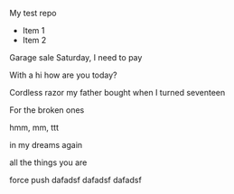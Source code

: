 My test repo

* Item 1
* Item 2

Garage sale Saturday, I need to pay

With a hi how are you today?

Cordless razor my father bought when I turned seventeen

For the broken ones

hmm, mm, ttt

in my dreams again

all the things you are

force push
dafadsf
dafadsf
dafadsf
